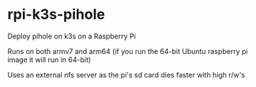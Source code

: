 # rpi-k3s-pihole
Deploy pihole on k3s on a Raspberry Pi

Runs on both armv7 and arm64 (if you run the 64-bit Ubuntu raspberry pi image it will run in 64-bit)

Uses an external nfs server as the pi's sd card dies faster with high r/w's
